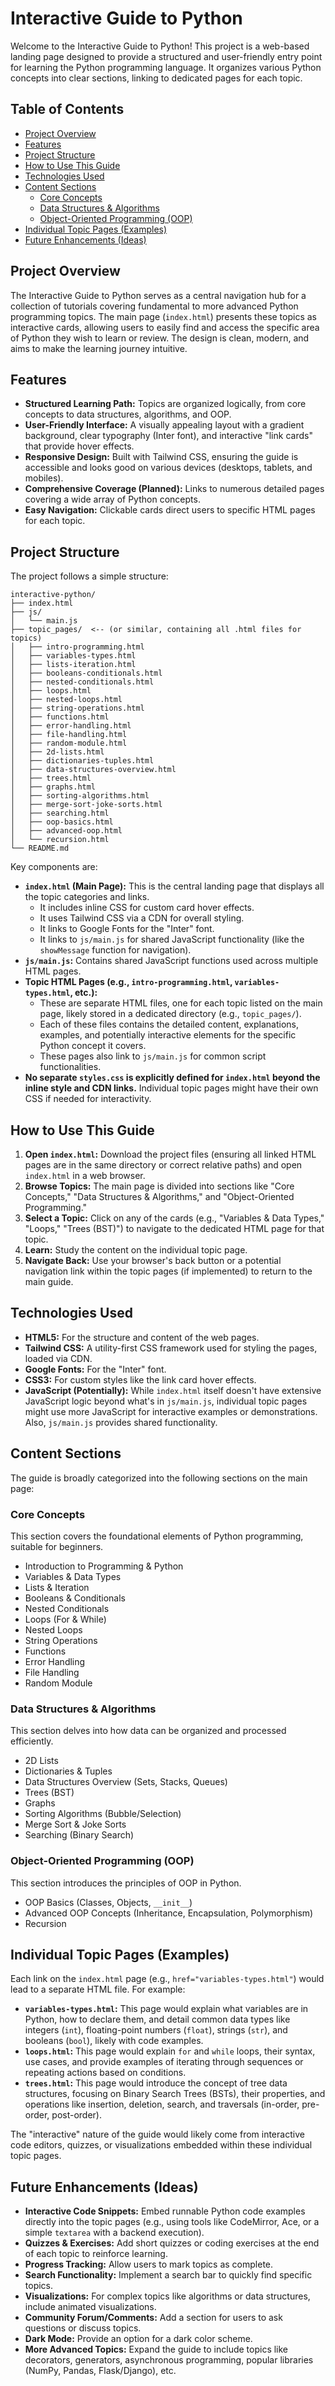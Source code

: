 # Interactive Guide to Python

Welcome to the Interactive Guide to Python! This project is a web-based landing page designed to provide a structured and user-friendly entry point for learning the Python programming language. It organizes various Python concepts into clear sections, linking to dedicated pages for each topic.

## Table of Contents

- [Project Overview](#project-overview)
- [Features](#features)
- [Project Structure](#project-structure)
- [How to Use This Guide](#how-to-use-this-guide)
- [Technologies Used](#technologies-used)
- [Content Sections](#content-sections)
  - [Core Concepts](#core-concepts)
  - [Data Structures & Algorithms](#data-structures--algorithms)
  - [Object-Oriented Programming (OOP)](#object-oriented-programming-oop)
- [Individual Topic Pages (Examples)](#individual-topic-pages-examples)
- [Future Enhancements (Ideas)](#future-enhancements-ideas)

## Project Overview

The Interactive Guide to Python serves as a central navigation hub for a collection of tutorials covering fundamental to more advanced Python programming topics. The main page (`index.html`) presents these topics as interactive cards, allowing users to easily find and access the specific area of Python they wish to learn or review. The design is clean, modern, and aims to make the learning journey intuitive.

## Features

* **Structured Learning Path:** Topics are organized logically, from core concepts to data structures, algorithms, and OOP.
* **User-Friendly Interface:** A visually appealing layout with a gradient background, clear typography (Inter font), and interactive "link cards" that provide hover effects.
* **Responsive Design:** Built with Tailwind CSS, ensuring the guide is accessible and looks good on various devices (desktops, tablets, and mobiles).
* **Comprehensive Coverage (Planned):** Links to numerous detailed pages covering a wide array of Python concepts.
* **Easy Navigation:** Clickable cards direct users to specific HTML pages for each topic.

## Project Structure

The project follows a simple structure:

```
interactive-python/
├── index.html
├── js/
│   └── main.js
├── topic_pages/  <-- (or similar, containing all .html files for topics)
│   ├── intro-programming.html
│   ├── variables-types.html
│   ├── lists-iteration.html
│   ├── booleans-conditionals.html
│   ├── nested-conditionals.html
│   ├── loops.html
│   ├── nested-loops.html
│   ├── string-operations.html
│   ├── functions.html
│   ├── error-handling.html
│   ├── file-handling.html
│   ├── random-module.html
│   ├── 2d-lists.html
│   ├── dictionaries-tuples.html
│   ├── data-structures-overview.html
│   ├── trees.html
│   ├── graphs.html
│   ├── sorting-algorithms.html
│   ├── merge-sort-joke-sorts.html
│   ├── searching.html
│   ├── oop-basics.html
│   ├── advanced-oop.html
│   └── recursion.html
└── README.md
```

Key components are:

* **`index.html` (Main Page):** This is the central landing page that displays all the topic categories and links.
    * It includes inline CSS for custom card hover effects.
    * It uses Tailwind CSS via a CDN for overall styling.
    * It links to Google Fonts for the "Inter" font.
    * It links to `js/main.js` for shared JavaScript functionality (like the `showMessage` function for navigation).
* **`js/main.js`:** Contains shared JavaScript functions used across multiple HTML pages.
* **Topic HTML Pages (e.g., `intro-programming.html`, `variables-types.html`, etc.):**
    * These are separate HTML files, one for each topic listed on the main page, likely stored in a dedicated directory (e.g., `topic_pages/`).
    * Each of these files contains the detailed content, explanations, examples, and potentially interactive elements for the specific Python concept it covers.
    * These pages also link to `js/main.js` for common script functionalities.
* **No separate `styles.css` is explicitly defined for `index.html` beyond the inline style and CDN links.** Individual topic pages might have their own CSS if needed for interactivity.

## How to Use This Guide

1.  **Open `index.html`:** Download the project files (ensuring all linked HTML pages are in the same directory or correct relative paths) and open `index.html` in a web browser.
2.  **Browse Topics:** The main page is divided into sections like "Core Concepts," "Data Structures & Algorithms," and "Object-Oriented Programming."
3.  **Select a Topic:** Click on any of the cards (e.g., "Variables & Data Types," "Loops," "Trees (BST)") to navigate to the dedicated HTML page for that topic.
4.  **Learn:** Study the content on the individual topic page.
5.  **Navigate Back:** Use your browser's back button or a potential navigation link within the topic pages (if implemented) to return to the main guide.

## Technologies Used

* **HTML5:** For the structure and content of the web pages.
* **Tailwind CSS:** A utility-first CSS framework used for styling the pages, loaded via CDN.
* **Google Fonts:** For the "Inter" font.
* **CSS3:** For custom styles like the link card hover effects.
* **JavaScript (Potentially):** While `index.html` itself doesn't have extensive JavaScript logic beyond what's in `js/main.js`, individual topic pages might use more JavaScript for interactive examples or demonstrations. Also, `js/main.js` provides shared functionality.

## Content Sections

The guide is broadly categorized into the following sections on the main page:

### Core Concepts

This section covers the foundational elements of Python programming, suitable for beginners.
* Introduction to Programming & Python
* Variables & Data Types
* Lists & Iteration
* Booleans & Conditionals
* Nested Conditionals
* Loops (For & While)
* Nested Loops
* String Operations
* Functions
* Error Handling
* File Handling
* Random Module

### Data Structures & Algorithms

This section delves into how data can be organized and processed efficiently.
* 2D Lists
* Dictionaries & Tuples
* Data Structures Overview (Sets, Stacks, Queues)
* Trees (BST)
* Graphs
* Sorting Algorithms (Bubble/Selection)
* Merge Sort & Joke Sorts
* Searching (Binary Search)

### Object-Oriented Programming (OOP)

This section introduces the principles of OOP in Python.
* OOP Basics (Classes, Objects, `__init__`)
* Advanced OOP Concepts (Inheritance, Encapsulation, Polymorphism)
* Recursion

## Individual Topic Pages (Examples)

Each link on the `index.html` page (e.g., `href="variables-types.html"`) would lead to a separate HTML file. For example:

* **`variables-types.html`:** This page would explain what variables are in Python, how to declare them, and detail common data types like integers (`int`), floating-point numbers (`float`), strings (`str`), and booleans (`bool`), likely with code examples.
* **`loops.html`:** This page would explain `for` and `while` loops, their syntax, use cases, and provide examples of iterating through sequences or repeating actions based on conditions.
* **`trees.html`:** This page would introduce the concept of tree data structures, focusing on Binary Search Trees (BSTs), their properties, and operations like insertion, deletion, search, and traversals (in-order, pre-order, post-order).

The "interactive" nature of the guide would likely come from interactive code editors, quizzes, or visualizations embedded within these individual topic pages.

## Future Enhancements (Ideas)

* **Interactive Code Snippets:** Embed runnable Python code examples directly into the topic pages (e.g., using tools like CodeMirror, Ace, or a simple `textarea` with a backend execution).
* **Quizzes & Exercises:** Add short quizzes or coding exercises at the end of each topic to reinforce learning.
* **Progress Tracking:** Allow users to mark topics as complete.
* **Search Functionality:** Implement a search bar to quickly find specific topics.
* **Visualizations:** For complex topics like algorithms or data structures, include animated visualizations.
* **Community Forum/Comments:** Add a section for users to ask questions or discuss topics.
* **Dark Mode:** Provide an option for a dark color scheme.
* **More Advanced Topics:** Expand the guide to include topics like decorators, generators, asynchronous programming, popular libraries (NumPy, Pandas, Flask/Django), etc.
